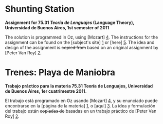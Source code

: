 # Shunting Station #
**Assignment for 75.31 _Teoría de Lenguajes_ (Language Theory), Universidad de Buenos Aires,  1st semester of 2011**

The solution is programmed in Oz, using [Mozart] [4]. The instructions for the assignment can be found on the [subject's site] [1] or [here] [5]. The idea and design of the assignment is ~~copied from~~ based on an original assignment by [Peter Van Roy] [2].

# Trenes: Playa de Maniobra #
**Trabajo práctico para la materia 75.31 Teoría de Lenguajes, Universidad de Buenos Aires, 1er cuatrimestre 2011.**

El trabajo está programado en Oz usando [Mozart] [4], y su enunciado puede encontrarse en la [página de la materia] [1], o [aqui] [3]. La idea y formulación del trabajo están ~~copiadas de~~ basadas en un trabajo práctico de [Peter Van Roy] [2].

[1]: https://sites.google.com/site/fiuba7531 "75.31 Teoría de Lenguajes"
[2]: http://www.info.ucl.ac.be/~pvr/cvvanroy.html
[3]: https://github.com/epidemian/tp-tdl-oz/blob/master/enunciado.pdf?raw=true "Enunciado en GitHub"
[4]: http://www.mozart-oz.org/ "The Mozart Programming System"
[5]: https://github.com/epidemian/tp-tdl-oz/blob/master/enunciado.pdf?raw=true "Assignment in GitHub"
